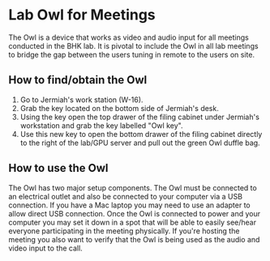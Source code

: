 # Lab Owl for Meetings

The Owl is a device that works as video and audio input for all meetings conducted in the BHK lab. It is pivotal to include the Owl in all lab meetings to bridge the gap between the users tuning in remote to the users on site.

## How to find/obtain the Owl

1. Go to Jermiah's work station (W-16).
2. Grab the key located on the bottom side of Jermiah's desk.
3. Using the key open the top drawer of the filing cabinet under Jermiah's workstation and grab the key labelled "Owl key".
4. Use this new key to open the bottom drawer of the filing cabinet directly to the right of the lab/GPU server and pull out the green Owl duffle bag.

## How to use the Owl

The Owl has two major setup components. The Owl must be connected to an electrical outlet and also be connected to your computer via a USB connection.
If you have a Mac laptop you may need to use an adapter to allow direct USB connection. Once the Owl is connected to power and your computer you may set it down in a spot that will
be able to easily see/hear everyone participating in the meeting physically. If you're hosting the meeting you also want to verify that the Owl is being used as the
audio and video input to the call.
